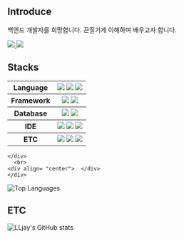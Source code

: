 <!--
**LLjay/LLjay** is a ✨ _special_ ✨ repository because its `README.md` (this file) appears on your GitHub profile.

Here are some ideas to get you started:

- 🔭 I’m currently working on ...
- 🌱 I’m currently learning ...
- 👯 I’m looking to collaborate on ...
- 🤔 I’m looking for help with ...
- 💬 Ask me about ...
- 📫 How to reach me: ...
- 😄 Pronouns: ...
- ⚡ Fun fact: ...
-->

## Introduce
백엔드 개발자를 희망합니다. 끈질기게 이해하며 배우고자 합니다.

<div align= "left">
    <div align= "left"> <a href=https://julylee0724.tistory.com/> <img src="https://img.shields.io/badge/Tistory-000000?style=for-the-badge&logo=Tistory&logoColor=white&link=https://julylee0724.tistory.com/"> </a>
         <a href=mailto:julylee0724@gmail.com> <img src="https://img.shields.io/badge/Gmail-EA4335?style=for-the-badge&logo=Gmail&logoColor=white&link=mailto:julylee0724@gmail.com"> </a>
          </div>




## Stacks
<div>
    <div style="margin: auto; text-align: left;" align= "left"> 
        <table>
            <tr>
                <th>Language</th>
                <th>
                    <img src="https://img.shields.io/badge/Java-007396?style=for-the-badge&logo=Java&logoColor=white">
                    <img src="https://img.shields.io/badge/Javascript-F7DF1E?style=for-the-badge&logo=Javascript&logoColor=white">
                    <img src="https://img.shields.io/badge/HTML5-E34F26?style=for-the-badge&logo=HTML5&logoColor=white">
                </th>
            </tr>
            <tr>
                <th>Framework</th>
                <th>
                    <img src="https://img.shields.io/badge/Spring-6DB33F?style=for-the-badge&logo=Spring&logoColor=white">
                    <img src="https://img.shields.io/badge/Spring Boot-6DB33F?style=for-the-badge&logo=Spring Boot&logoColor=white">
                </th>
            </tr>
            <tr>
                <th>Database</th>
                <th>
                    <img src="https://img.shields.io/badge/postgresql-%23336791.svg?&style=for-the-badge&logo=postgresql&logoColor=white" />
                    <img src="https://img.shields.io/badge/Oracle-F80000?style=for-the-badge&logo=Oracle&logoColor=white">  
                </th>
            </tr>
            <tr>
                <th>IDE</th>
                <th>
                    <img src="https://img.shields.io/badge/eclipse%20ide-%232C2255.svg?&style=for-the-badge&logo=eclipse%20ide&logoColor=white" />
                    <img src="https://img.shields.io/badge/intellij%20idea-%23000000.svg?&style=for-the-badge&logo=intellij%20idea&logoColor=white" />
                    <img src="https://img.shields.io/badge/visual%20studio%20code-%23007ACC.svg?&style=for-the-badge&logo=visual%20studio%20code&logoColor=white" />
                </th>
            </tr>
            <tr>
                <th>ETC</th>
                <th>
                    <img src="https://img.shields.io/badge/Apache Tomcat-F8DC75?style=for-the-badge&logo=Apache Tomcat&logoColor=white">
                    <img src="https://img.shields.io/badge/Git-F05032?style=for-the-badge&logo=Git&logoColor=white">
                    <img src="https://img.shields.io/badge/Github-181717?style=for-the-badge&logo=Github&logoColor=white">
                </th>
            </tr>
        </table>

    </div>
      <br> 
    <div align= "center">  </div> 
    </div>
![Top Languages](https://github-readme-stats.vercel.app/api/top-langs/?username=LLjay&layout=compact)

## ETC
![LLjay's GitHub stats](https://github-readme-stats.vercel.app/api?username=LLjay&show_icons=true&theme=transparent)





    
